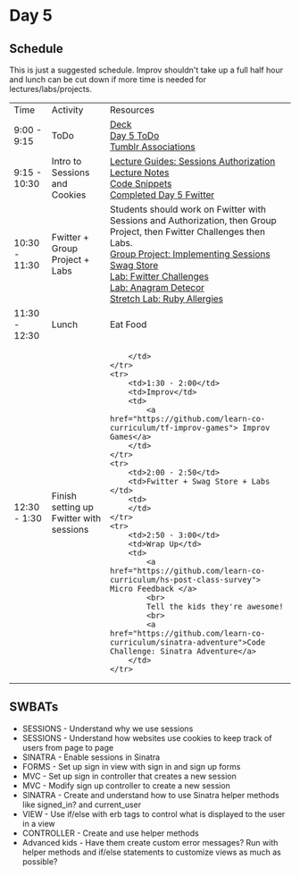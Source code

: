 # Day 5

## Schedule

This is just a suggested schedule. Improv shouldn't take up a full half hour and lunch can be cut down if more time is needed for lectures/labs/projects.

<table>
    <tr>
        <td>Time</td>
        <td>Activity</td>
        <td>Resources</td>
    </tr>
    <tr>
        <td>9:00 - 9:15</td>
        <td>ToDo</td>
        <td>
            <a href="https://docs.google.com/a/flatironschool.com/presentation/d/12uP912YSNhwTfVoJtSz8R9yls5mb62yNDaZKF7tDIBs/edit?usp=sharing"> Deck</a>
            <br>
            <a href="https://github.com/learn-co-curriculum/hs-advanced-software-engineering-day-5-todo"> Day 5 ToDo</a><br>
            <a href="https://github.com/learn-co-curriculum/hs-tumblr-associations"> Tumblr Associations</a>
        </td>
    </tr>
    <tr>
        <td>9:15 - 10:30</td>
        <td>Intro to Sessions and Cookies</td>
        <td>
             <a href="lectures/sessions_authorization/LECTURE.md">Lecture Guides: Sessions Authorization</a>
            <br>
            <a href="lectures/sessions_authorization/">Lecture Notes</a>
            <br>
            <a href="lectures/sessions_authorization/code_snippets.md">Code Snippets</a>
            <br>
            <a href="https://github.com/learn-co-curriculum/hs-advanced-software-engineering-fwitter-project/tree/day05-sessions-authorization">Completed Day 5 Fwitter</a>
        </td>
    </tr>
    <tr>
        <td>10:30 - 11:30</td>
        <td>Fwitter + Group Project + Labs</td>
        <td>
            Students should work on Fwitter with Sessions and Authorization, then Group Project, then Fwitter Challenges then Labs.
            <br>
            <a href="https://github.com/learn-co-curriculum/hs-social-media-recreation-part-4">Group Project: Implementing Sessions</a>
            <br>
            <a href="https://github.com/learn-co-curriculum/hs-flatiron-swag-store-day05/tree/master">Swag Store</a>
            <br>
            <a href="https://github.com/learn-co-curriculum/hs-fwitter-module-5-challenges"> Lab: Fwitter Challenges</a>
            <br>
            <a href="https://github.com/learn-co-curriculum/anagram-detector"> Lab: Anagram Detecor </a>
            <br>
            <a href="https://github.com/learn-co-curriculum/ruby-allergies">Stretch Lab: Ruby Allergies</a>
        </td>
    </tr>
    <tr>
        <td>11:30 - 12:30</td>
        <td>Lunch</td>
        <td>
            Eat Food
        </td>
    </tr>
    <tr>
        <td>12:30 - 1:30</td>
        <td> Finish setting up Fwitter with sessions</td>
        <td>

        </td>
    </tr>
    <tr>
        <td>1:30 - 2:00</td>
        <td>Improv</td>
        <td>
            <a href="https://github.com/learn-co-curriculum/tf-improv-games"> Improv Games</a>
        </td>
    </tr>
    <tr>
        <td>2:00 - 2:50</td>
        <td>Fwitter + Swag Store + Labs </td>
        <td>
        </td>
    </tr>
    <tr>
        <td>2:50 - 3:00</td>
        <td>Wrap Up</td>
        <td>
            <a href="https://github.com/learn-co-curriculum/hs-post-class-survey"> Micro Feedback </a>
            <br>
            Tell the kids they're awesome!
            <br>
            <a href="https://github.com/learn-co-curriculum/sinatra-adventure">Code Challenge: Sinatra Adventure</a>
        </td>
    </tr>
</table>


## SWBATs

+ SESSIONS - Understand why we use sessions
+ SESSIONS - Understand how websites use cookies to keep track of users from page to page
+ SINATRA - Enable sessions in Sinatra
+ FORMS - Set up sign in view with sign in and sign up forms
+ MVC - Set up sign in controller that creates a new session
+ MVC - Modify sign up controller to create a new session
+ SINATRA - Create and understand how to use Sinatra helper methods like signed_in? and current_user
+ VIEW - Use if/else with erb tags to control what is displayed to the user in a view
+ CONTROLLER - Create and use helper methods
+ Advanced kids - Have them create custom error messages? Run with helper methods and if/else statements to customize views as much as possible?

